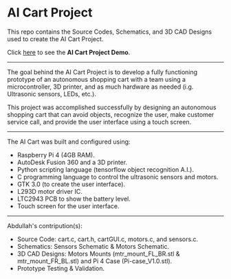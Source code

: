 # AI Cart Project
This repo contains the Source Codes, Schematics, and 3D CAD Designs used to create the AI Cart Project.

Click [here](https://drive.google.com/file/d/1iyRoXhl8uxFpuyytdF5QU8506DrWWetQ/view?usp=sharing) to see the **AI Cart Project Demo**. 

---

The goal behind the AI Cart Project is to develop a fully functioning prototype of an autonomous shopping cart with a team using a microcontroller, 3D printer, and as
much hardware as needed (i.g. Ultrasonic sensors, LEDs, etc.).

This project was accomplished successfully by designing an autonomous shopping cart that can avoid
objects, recognize the user, make customer service call, and provide the user interface using a touch
screen.

---

The AI Cart was built and configured using:
* Raspberry Pi 4 (4GB RAM).
* AutoDesk Fusion 360 and a 3D printer.
* Python scripting language (tensorflow object recognition A.I.).
* C programming language to control the ultrasonic sensors and motors.
* GTK 3.0 (to create the user interface).
* L293D motor driver IC.
* LTC2943 PCB to show the battery level.
* Touch screen for the user interface.

---

Abdullah's contripution(s):
* Source Code: cart.c, cart.h, cartGUI.c, motors.c, and sensors.c.
* Schematics: Sensors Schematic & Motors Schematic.
* 3D CAD Designs: Motors Mounts (mtr_mount_FL_BR.stl & mtr_mount_FR_BL.stl) and Pi 4 Case (Pi-case_V1.0.stl).
* Prototype Testing & Validation.
